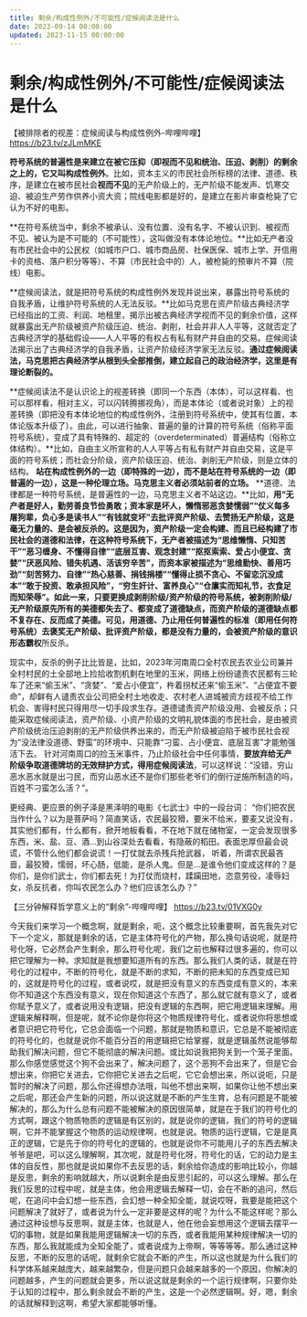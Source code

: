 ```yaml
---
title: 剩余/构成性例外/不可能性/症候阅读法是什么
date: 2023-09-14 00:00:00
updated: 2023-11-15 00:00:00
---
```


# 剩余/构成性例外/不可能性/症候阅读法是什么

【被排除者的视差：症候阅读与构成性例外-哔哩哔哩】 https://b23.tv/zJLmMKE

**符号系统的普遍性是来建立在被它压抑（即视而不见和统治、压迫、剥削）的剩余之上的，它又叫构成性例外**。比如，资本主义的市民社会所标榜的法律、道德、秩序，是建立在被市民社会**视而不见**的无产阶级上的，无产阶级不能发声、饥寒交迫、被迫生产劳作供养小资大资；院线电影都是好的，是建立在影片审查枪毙了它认为不好的电影。

**在符号系统当中，剩余不被承认、没有位置、没有名字、不被认识到、被视而不见、被认为是不可能的（不可能性），这叫做没有本体论地位。**比如无产者没有市民社会中的公民权（如城市户口、城市商品房、社保医保、城市上学、开信用卡的资格、落户积分等等）、不算（市民社会中的）人，被枪毙的预审片不算（院线）电影。

**症候阅读法，就是把符号系统的构成性例外发现并说出来，暴露出符号系统的自我矛盾，让维护符号系统的人无法反驳。**比如马克思在资产阶级古典经济学已经指出的工资、利润、地租里，揭示出被古典经济学视而不见的剩余价值，这样就暴露出无产阶级被资产阶级压迫、统治、剥削，社会并非人人平等，这就否定了古典经济学的基础假设——人人平等的有权占有私有财产并自由的交易。症候阅读法揭示出了古典经济学的自我矛盾，让资产阶级经济学家无法反驳。**通过症候阅读法，马克思把古典经济学从根到头全部推倒，建立起自己的政治经济学，这里是有理论断裂的。**

**症候阅读法不是认识论上的视差转换（即同一个东西（本体），可以这样看、也可以那样看，相对主义，可以闪转腾挪视角），而是本体论（或者说对象）上的视差转换（即把没有本体论地位的构成性例外，注册到符号系统中，使其有位置，本体论版本升级了）。由此，可以进行抽象、普遍的量的计算的符号系统（俗称平面符号系统），变成了具有特殊的、超定的（overdeterminated）普遍结构（俗称立体结构）。**比如，自由主义所宣称的人人平等占有私有财产并自由交易，这是平面的符号系统；而社会分阶级，资产阶级压迫、统治、剥削无产阶级，则是立体的结构。
**站在构成性例外的一边（即特殊的一边），而不是站在符号系统的一边（即普遍的一边），这是一种伦理立场。马克思主义者必须站前者的立场。**
**道德、法律都是一种符号系统，是普遍性的一边，马克思主义者不站这边。**比如，**用“无产者是好人，勤劳善良节俭勇敢；资本家是坏人，懒惰邪恶贪婪懦弱”“**仗义每多屠狗辈，负心多是读书人”“有钱就变坏”**去批评资产阶级、去赞扬无产阶级，这是毫无力量的、是会被反杀的**。这是因为，资产阶级一定会构建、而且已经构建了市民社会的道德和法律，在这种符号系统下，无产者被描述为“思维懒惰、只知苦干”“恶习缠身、不懂得自律”“底层互害、观念封建”“抠抠索索、爱占小便宜、贪婪”“厌恶风险、错失机遇、活该穷辛苦”，而资本家被描述为“思维勤快、善用巧劲”“刻苦努力、自律”“热心慈善、捐钱捐楼”“懂得止损不贪心、不留恋沉没成本”“敢于投资、敢承担风险”，“穷生奸计、富养良心”“仓廪实而知礼节，衣食足而知荣辱”。如此一来，只要更换成剥削阶级/资产阶级的符号系统，被剥削阶级/无产阶级原先所有的美德都失去了、都变成了道德缺点，而资产阶级的道德缺点都不复存在、反而成了美德。可见，用道德、乃止用任何普遍性的标准（即用任何符号系统）去褒奖无产阶级、批评资产阶级，都是没有力量的，会被资产阶级的**意识形态霸权**所反杀。

现实中，反杀的例子比比皆是，比如，2023年河南周口全村农民去农业公司兼并全村村民的土全部地上捡拾收割机剩在地里的玉米，网络上纷纷谴责农民都有三轮车了还来“偷玉米”、“贪婪”、“爱占小便宜”，杵着拐杖还来“偷玉米”、“占便宜不要命”，却鲜有人谴责农业公司把全村土地收走、农村老人进城被资方歧视不给工作机会、害得村民只得用尽一切手段求生存。道德谴责资产阶级没用、会被反杀；只能采取症候阅读法，资产阶级、小资产阶级的文明礼貌体面的市民社会，是由被资产阶级统治压迫剥削的无产阶级供养出来的，而无产阶级被迫陷于被市民社会视为“没法律没道德、野蛮”的环境中、只能靠“刁蛮、占小便宜、底层互害”才能勉强活下去。
针对河南周口的捡玉米事件，乃止阶级社会中任何事情，**要放弃给无产阶级争取道德牌坊的无效辩护方式，得用症候阅读法**，可以这样说：“没错，穷山恶水恶水就是出刁民，而穷山恶水还不是你们那些老爷们的倒行逆施所制造的吗，百姓不刁蛮怎么活？”。

更经典、更应景的例子泽是黑泽明的电影《七武士》中的一段台词：
“你们把农民当作什么？以为是菩萨吗？简直笑话，农民最狡猾，要米不给米，要麦又说没有，其实他们都有，什么都有，掀开地板看看，不在地下就在储物室，一定会发现很多东西，米、盐、豆、酒...到山谷深处去看看，有隐蔽的稻田。表面忠厚但最会说谎，不管什么他们都会说谎！一打仗就去杀残兵抢武器，
听着，所谓农民最吝啬，最狡猾，懦弱，坏心肠，低能，是杀人鬼。但是...是谁令他们变成这样的？是你们，是你们武士，你们都去死！为打仗而烧村，蹂躏田地，恣意劳役，凌辱妇女，杀反抗者，你叫农民怎么办？他们应该怎么办？”

【三分钟解释哲学意义上的“剩余”-哔哩哔哩】 https://b23.tv/01VXG0y

今天我们来学习一个概念啊，就是剩余，呃，这个概念比较重要啊，首先我先对它下一个定义，那就是剩余的话，它是主体符号化的产物，那么换句话说呢，就是符号化呀，它必然会产生剩余，那么符号化呢，我们之前也解释过很多遍的，你可以把它理解为一种。求知就是我想要知道所有的东西。那么我们人类的话，就是在符号化的过程中，不断的符号化，就是不断的求知，不断的把未知的东西变成已知的，这就是符号化的过程，或者说哎，就是把没有意义的东西变成有意义的，本来你不知道这个东西没有意义，现在你知道这个东西了，那么就它就有意义了，或者你赋予意义了，或者说用没有逻辑，把没有逻辑的东西啊，把它用逻辑来理解。用逻辑来解释啊，但是呢，就不论你是你将这个物质规律符号化，或者说你将思想或者意识把它符号化，它总会面临一个问题，那就是物质和意识，它总是不能被彻底的符号化的，也就是说你不能百分百的用逻辑把它给掌握，就是逻辑虽然说能够帮助我们解决问题，但它不能彻底的解决问题。或比如说我把狗关到一个笼子里面。那么你感觉感觉这个狗不会出来了，解决问题了，这个恶狗不会出来了，但是它会想出来，你把它关进去，它你把它关进去之后呢，它它会想出来，所以说呃，只是暂时的解决了问题，那么你还得想办法哦，叫他不想出来啊，如果你让他不想出来之后呢，那还会产生新的问题，所以说这就是不断的产生生育，总有问题是不能被解决的，那么为什么总有问题不能被解决的原因很简单，就是在于我们的符号化的方式啊，跟这个物质物质的逻辑是有区别的，就是说你的逻辑，我们的符号的逻辑啊，它并不能掌握这个物质的运动规律啊，也就是说。物质的运行逻辑，它是是真正的逻辑，它是先于你的符号化的逻辑的，也就是说你不可能用儿子的东西去解决爷爷是吧，可以这么理解啊，其次呢，就是符号化呀，符号化的话，它的动力是主体的自反性，那也就是说如果你不去反思的话，剩余给你造成的影响比较小，你越是反思，剩余的影响就越大，所以说剩余是由反思引起的，可以这么理解。那么在我们反思的过程中呢，就是主体，他会用逻辑去解释一切，会在不断的追问，然后呢，在追问中会幻想一些东西，会幻想一种全知全能，就说哎呀，我要是能把这个问题解决了就好了，或者说为什么一定非要是这样的呢？为什么不能这样呢？那么通过这种设想与反思啊，就是主体，也就是人，他在他会妄想用这个逻辑去摆平一切的事物，就是如果我能用逻辑解决一切的东西，或者我能用某种规律解决一切的东西，那么我就能成为全知全能了，或者说成为上帝啊，等等等等。那么通过这种反思，不断的反思的话呢，就剩余它就会不断的产生，所以这也就是为什么我们的科学体系越来越庞大，越来越繁杂，但是问题只会越来越多的一个原因，你解决的问题越多，产生的问题就会更多，所以说这就是剩余的一个运行规律啊，只要你处于认知的过程中，那么剩余就会不断的产生，这是一个必然逻辑啊。好，嗯，剩余的话就解释到这啊，希望大家都能够听懂。
